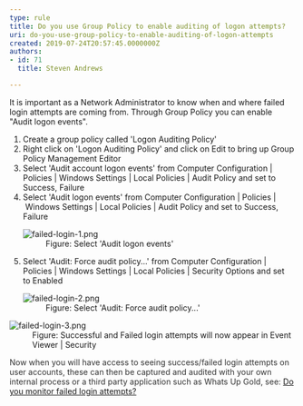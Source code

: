 ```yaml
---
type: rule
title: Do you use Group Policy to enable auditing of logon attempts​?
uri: do-you-use-group-policy-to-enable-auditing-of-logon-attempts
created: 2019-07-24T20:57:45.0000000Z
authors:
- id: 71
  title: Steven Andrews

---
```




<span class='intro'> <p class="ssw15-rteElement-P">It is important as a Network Administrator to know when and where failed login attempts are coming from. Through Group Policy you can enable &quot;Audit logon events&quot;.​<br></p> </span>

<ol><li>​Create a group policy called 'Logon Auditing Policy'</li><li>Right click on 'Logon Auditing Policy'&#160;and click on Edit to bring up Group Policy Management Editor</li><li>Select 'Audit account logon events' from Computer Configuration | Policies |&#160;Windows Settings&#160;|&#160;Local Policies |&#160;Audit Policy&#160;and set to Success, Failure</li><li>Select 'Audit logon events'&#160;from Computer Configuration | Policies |&#160;Windows Settings&#160;|&#160;Local Policies |&#160;Audit Policy&#160;and set to&#160;Success, Failure<br> 
      <dl class="image"><dt>
            <img src="failed-login-1.png" alt="failed-login-1.png" />
         </dt><dd>Figure&#58;&#160;Select 'Audit logon events'<br></dd></dl></li><li>Select 'Audit&#58; Force audit policy...' from&#160;Computer Configuration | Policies |&#160;Windows Settings&#160;|&#160;Local Policies |&#160;Security Options&#160;and set to&#160;Enabled<br>
      <dl class="image"><dt>
            <img src="failed-login-2.png" alt="failed-login-2.png" />
         </dt><dd>Figure&#58;&#160;Select 'Audit&#58; Force audit policy...'<br></dd></dl></li></ol><dl class="image"><dt><img src="failed-login-3.png" alt="failed-login-3.png" /></dt><dd>Figure​&#58; Successful and Failed login attempts will now appear in Event Viewer | Security​</dd></dl>​<span style="color&#58;#333333;">Now when you will have access to seeing success/failed login attempts on user accounts, these can then be captured and audited with your own internal process or a third party application such as Whats Up Gold,&#160;see&#58;&#160;</span><a href="/_layouts/15/FIXUPREDIRECT.ASPX?WebId=3dfc0e07-e23a-4cbb-aac2-e778b71166a2&amp;TermSetId=07da3ddf-0924-4cd2-a6d4-a4809ae20160&amp;TermId=002aec6e-9ac2-4701-ae0c-c5f9d1be2690">Do you monitor failed login attempts?</a>


